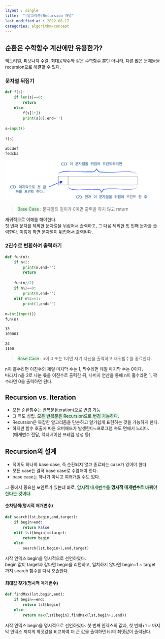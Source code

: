 ```yaml
---
layout : single
title:  "[알고리즘]Recursion 개념"
last_modified_at : 2022-06-17
categories: algorithm-concept
---
```

    
## 순환은 수학함수 계산에만 유용한가?
팩토리얼, 피보나치 수열, 최대공약수와 같은 수학함수 뿐만 아니라, 다른 많은 문제들을 recursion으로 해결할 수 있다.

### 문자열 뒤집기
```python
def f(s):
    if len(s)==0:
        return
    else:
        f(s[1:])
        print(s[0],end='')

s=input()

f(s)
```
```
abcdef
fedcba
``` 
<img src="/img/recursion/reverse_string.png">

>  <span style="background-color:#dcffe4">Base Case</span> : 문자열의 길이가 0이면 출력을 하지 않고 return          

재귀적으로 이해를 해야한다.  
첫 번째 문자를 제외한 문자열을 뒤집어서 출력하고, 그 다음 제외한 첫 번째 문자를 출력한다. 이렇게 하면 문자열이 뒤집어서 출력된다.

### 2진수로 변환하여 출력하기
```python
def fun(n):
    if n<2:
        print(n,end='')
        return
    
    fun(n//2)
    if n%2==0:
        print(0,end='')
    elif n%2==1:
        print(1,end='')

n=int(input())
fun(n)
```
```
33
100001

24
1100
```
>  <span style="background-color:#dcffe4">Base Case</span> : n이 0 또는 1이면 자기 자신을 출력하고 재귀함수를 종료한다.

n이 홀수라면 이진수의 제일 마지막 수는 1, 짝수라면 제일 마지막 수는 0이다.   
따라서 n을 2로 나눈 몫을 이진수로 출력한 뒤, 나머지 연산을 통해 n이 홀수라면 1, 짝수라면 0을 출력하면 된다.

## Recursion vs. Iteration
- 모든 순환함수는 반복문(iteration)으로 변경 가능
- 그 역도 성립. <span style="background-color:#dcffe4">모든 반복문은 Recursion으로 변경 가능하다.</span>
- Recursion은 복잡한 알고리즘을 단순하고 알기쉽게 표현하는 것을 가능하게 한다.
- 하지만 함수 호출에 따른 오버헤드가 발생한다=프로그램 속도 면에서 느리다.  
(매개변수 전달, 액티베이션 프레임 생성 등)

## Recursion의 설계
- 적어도 하나의 base case, 즉 순환되지 않고 종료되는 case가 있어야 한다.
- 모든 case는 결국 base case로 수렴해야 한다.
- base case는 하나가 아니고 여러개일 수도 있다.

그 중에서 중요한 포인트가 있는데 바로, <span style="background-color:#dcffe4">암시적 매개변수를 **명시적 매개변수**로 바꿔야 한다는 것이다.</span>

#### 순차탐색(명시적 매개변수)  

```python
def search(lst,begin,end,target):
    if begin>end:
        return False
    elif lst[begin]==target:
        return begin
    else:
        search(lst,begin+1,end,target)
```
시작 인덱스 begin을 명시적으로 선언하였다.   
begin 값이 target과 같다면 begin을 리턴하고, 일치하지 않다면 begin+1 ~ target 까지 search 함수를 다시 호출한다. 

#### 최대값 찾기(명시적 매개변수)
```python
def findMax(lst,begin,end):
    if begin==end:
        return lst[begin]
    else:
        return max(lst[begin],findMax(lst,begin+1,end))
```
시작 인덱스 begin을 명시적으로 선언하였다. 
첫 번째 인덱스의 값과, 첫 번째+1 ~ 마지막 인덱스 까지의 최댓값을 비교하여 더 큰 값을 출력하면 lst의 최댓값이 출력된다.
